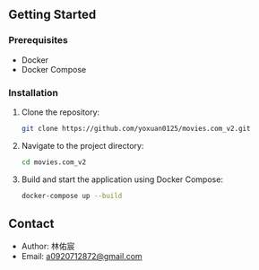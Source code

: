 ## Getting Started

### Prerequisites
- Docker
- Docker Compose

### Installation
1. Clone the repository:
   ```bash
   git clone https://github.com/yoxuan0125/movies.com_v2.git
2. Navigate to the project directory:
   ```bash
   cd movies.com_v2
3. Build and start the application using Docker Compose:
   ```bash
   docker-compose up --build

## Contact
- Author: 林佑宸
- Email: a0920712872@gmail.com

